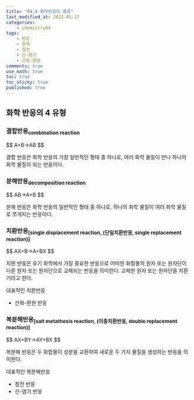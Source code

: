 ```yaml
---
title: "04.4 화학반응의 종류"
last_modified_at: 2022-01-17
categories:
    - chemistry04
tags:
    - 반응
    - 용액
    - 침전
    - 산-염기
    - 산화-환원
comments: true
use_math: true
toc: true
toc_sticky: true
published: true
---
```


## 화학 반응의 4 유형

### 결합반응<sub>combination reaction</sub>

<div class="notice--info">
$$
A+B→AB
$$
</div>

결합 반응은 화학 반응의 가장 일반적인 형태 중 하나로, 여러 화학 물질이 만나 하나의 화학 물질이 되는 반응이다.

### 분해반응<sub>decomposition reaction</sub>

<div class="notice--info">
$$
AB→A+B
$$
</div>

분해 반응은 화학 반응의 일반적인 형태 중 하나로, 하나의 화학 물질이 여러 화학 물질로 쪼개지는 반응이다.

### 치환반응<sub>[single displacement reaction, (단일치환반응, single replacement reaction)]</sub>

<div class="notice--info">
$$
AX+B→A+BX
$$
</div>

치환 반응은 유기 화학에서 가장 중요한 반응으로 어떠한 화합물의 원자 또는 원자단이 다른 원자 또는 원자단으로 교체되는 반응을 의미한다. 교체한 원자 또는 원자단을 치환기라고 한다.

대표적인 치환반응

- 산화-환원 반응

### 복분해반응<sub>[salt metathesis reaction, (이중치환반응, double replacement reaction)]</sub>

<div class="notice--info">
$$
AX+BY→AY+BX
$$
</div>

복분해 반응은 두 화합물이 성분을 교환하여 새로운 두 가지 물질을 생성하는 반응을 의미한다. 

대표적인 복분해반응

- 침전 반응
- 산-염기 반응